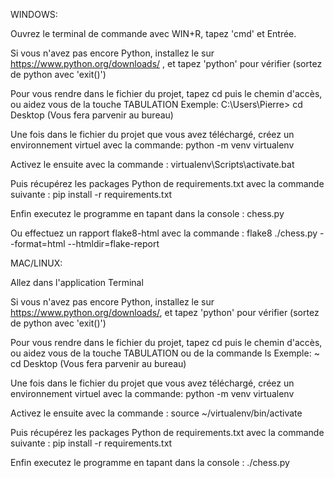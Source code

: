 
WINDOWS:

Ouvrez le terminal de commande avec WIN+R, tapez 'cmd' et Entrée.

Si vous n'avez pas encore Python, installez le sur https://www.python.org/downloads/ , et tapez 'python' pour vérifier (sortez de python avec 'exit()')

Pour vous rendre dans le fichier du projet, tapez cd puis le chemin d'accès, ou aidez vous de la touche TABULATION
Exemple:
C:\Users\Pierre\> cd Desktop (Vous fera parvenir au bureau)

Une fois dans le fichier du projet que vous avez téléchargé, créez un environnement virtuel avec la commande: python -m venv virtualenv

Activez le ensuite avec la commande : virtualenv\Scripts\activate.bat

Puis récupérez les packages Python de requirements.txt avec la commande suivante : pip install -r requirements.txt

Enfin executez le programme en tapant dans la console : chess.py

Ou effectuez un rapport flake8-html avec la commande : flake8 ./chess.py  --format=html --htmldir=flake-report

MAC/LINUX:

Allez dans l'application Terminal

Si vous n'avez pas encore Python, installez le sur https://www.python.org/downloads/, et tapez 'python' pour vérifier (sortez de python avec 'exit()')

Pour vous rendre dans le fichier du projet, tapez cd puis le chemin d'accès, ou aidez vous de la touche TABULATION ou de la commande ls
Exemple:
~ cd Desktop (Vous fera parvenir au bureau)

Une fois dans le fichier du projet que vous avez téléchargé, créez un environnement virtuel avec la commande: python -m venv virtualenv

Activez le ensuite avec la commande : source ~/virtualenv/bin/activate

Puis récupérez les packages Python de requirements.txt avec la commande suivante : pip install -r requirements.txt

Enfin executez le programme en tapant dans la console : ./chess.py

